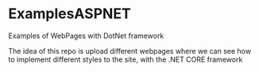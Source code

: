 # ExamplesASPNET
Examples of WebPages with DotNet framework

The idea of this repo is upload different webpages where we can see how to implement different styles to the site, with the .NET CORE framework
